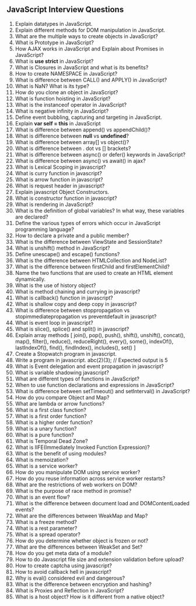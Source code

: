
## JavaScript Interview Questions

1. Explain datatypes in JavaScript.
1. Explain different methods for DOM manipulation in JavaScript.
1. What are the multiple ways to create objects in JavaScript?
1. What is Prototype in JavaScript?
1. How AJAX works in JavaScript and Explain about Promises in JavaScript?
1. What is **use strict** in JavaScript?
1. What is Closures in JavaScript and what is its benefits?
1. How to create NAMESPACE in JavaScript?
1. What is difference between CALL() and APPLY() in JavaScript?
1. What is NaN? What is its type?
1. How do you clone an object in JavaScript?
1. What is function hoisting in JavaScript?
1. What is the instanceof operator in JavaScript?
1. What is negative infinity in JavaScript?
1. Define event bubbling, capturing and targeting in JavaScript.
1. Explain **var self = this** in JavaScript
1. What is difference between append() vs appendChild()?
1. What is difference between **null** vs **undefined**?
1. What is difference between array[] vs object()?
1. What is difference between . dot vs [] brackets?
1. What is difference between async() or defer() keywords in JavaScript? 
1. What is difference between async() vs await() in ajax?
1. What is Lexical Scoping in javascript?
1. What is curry function in javascript?
1. What is arrow function in javascript?
1. What is request header in javascript?
1. Explain javascript Object Constructors.
1. What is constructor function in javascript?
1. What is rendering in JavaScript?
1. What is the definition of global variables? In what way, these variables are declared?
1. Define the various types of errors which occur in JavaScript programming language?
1. How to declare a private and a public member?
1. What is the difference between ViewState and SessionState?
1. What is unshift() method in JavaScript?
1. Define unescape() and escape() functions?
1. What is the difference between HTMLCollection and NodeList?
1. What is the difference between firstChild and firstElementChild?
1. Name the two functions that are used to create an HTML element dynamically.
1. What is the use of history object?
1. What is method chaining and currying in javascript?
1. What is callback() function in javascript?
1. What is shallow copy and deep copy in javascript?
1. What is difference between stoppropagation vs stopimmediatepropagation vs preventdefault in javascript?
1. What is event loop in javascript?
1. What is slice(), splice() and split() in javascript?
1. Explain array methods [ join(), pop(), push(), shift(), unshift(), concat(), map(), filter(), reduce(), reduceRight(), every(), some(), indexOf(), lastIndexOf(), find(), findIndex(), includes(), set() ]
1. Create a Stopwatch program in javascript.
1. Write a program in javascript. abc(2)(3); // Expected output is 5
1. What is Event delegation and event propagation in javascript?
1. What is variable shadowing javascript?
1. What are different types of functions in JavaScript?
1. When to use function declarations and expressions in JavaScript?
1. What is difference between setTimeout() and setInterval() in JavaScript?
1. How do you compare Object and Map?
1. What are lambda or arrow functions?
1. What is a first class function?
1. What is a first order function?
1. What is a higher order function?
1. What is a unary function?
1. What is a pure function?
1. What is Temporal Dead Zone?
1. What is IIFE(Immediately Invoked Function Expression)?
1. What is the benefit of using modules?
1. What is memoization?
1. What is a service worker?
1. How do you manipulate DOM using service worker?
1. How do you reuse information across service worker restarts?
1. What are the restrictions of web workers on DOM?
1. What is the purpose of race method in promise?
1. What is an event flow?
1. What is the difference between document load and DOMContentLoaded events?
1. What are the differences between WeakMap and Map?
1. What is a freeze method?
1. What is a rest parameter?
1. What is a spread operator?
1. How do you determine whether object is frozen or not?
1. What are the differences between WeakSet and Set?
1. How do you get meta data of a module?
1. How to do Javascript file size and extension validation before upload?
1. How to create captcha using javascript?
1. How to avoid callback hell in javascript?
1. Why is eval() considered evil and dangerous?
1. What is the difference between encryption and hashing?
1. What is Proxies and Reflection in JavaScript?
1. What is a host object? How is it different from a native object?
